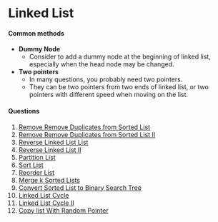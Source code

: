 # Linked List
#### Common methods
* **Dummy Node**
    * Consider to add a dummy node at the beginning of linked list, especially when the head node may be changed.
* **Two pointers**
    * In many questions, you probably need two pointers.
    * They can be two pointers from two ends of linked list, or two pointers with different speed when moving on the list.

#### Questions
1. [Remove Remove Duplicates from Sorted List](/leetcode-note/content/leetcode/questions/remove_duplicates_from_sorted_list.html)
2. [Remove Remove Duplicates from Sorted List II](/leetcode-note/content/leetcode/questions/remove_duplicates_from_sorted_list_ii.html)
3. [Reverse Linked List List](/leetcode-note/content/leetcode/questions/remove_duplicates_from_sorted.html)
4. [Reverse Linked List II](/leetcode-note/content/leetcode/questions/remove_duplicates_from_sorted_ii.html)
5. [Partition List](/leetcode-note/content/leetcode/questions/partition_list.html)
6. [Sort List](/leetcode-note/content/leetcode/questions/sort_list.html)
7. [Reorder List](/leetcode-note/content/leetcode/questions/reorder_list.html)
8. [Merge k Sorted Lists](/leetcode-note/content/leetcode/questions/merge_k_sorted_lists.html)
9. [Convert Sorted List to Binary Search Tree](/leetcode-note/content/leetcode/questions/convert_sorted_list_to_binary_search_tree.html)
8. [Linked List Cycle](/leetcode-note/content/leetcode/questions/linked_list_cycle.html)
8. [Linked List Cycle II](/leetcode-note/content/leetcode/questions/linked_list_cycle_ii.html)
8. [Copy list With Random Pointer](/leetcode-note/content/leetcode/questions/copy_list_with_random_pointer.html)
